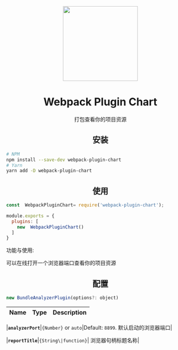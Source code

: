 

<div align="center">
  <a href="https://github.com/webpack/webpack">
    <img width="200" height="200"
      src="https://webpack.js.org/assets/icon-square-big.svg">
  </a>
  <h1>Webpack Plugin Chart</h1>
  <p>打包查看你的项目资源</p>
</div>

<h2 align="center">安装</h2>

```bash
# NPM
npm install --save-dev webpack-plugin-chart
# Yarn
yarn add -D webpack-plugin-chart
```

<h2 align="center">使用</h2>

```js
const  WebpackPluginChart= require('webpack-plugin-chart');

module.exports = {
  plugins: [
    new  WebpackPluginChart()
  ]
}
```




功能与使用:

可以在线打开一个浏览器端口查看你的项目资源

<h2 align="center">配置</h2>

```js
new BundleAnalyzerPlugin(options?: object)
```

|Name|Type|Description|
|:--:|:--:|:----------|

|**`analyzerPort`**|`{Number}` or `auto`|Default: `8899`. 默认启动的浏览器端口|

|**`reportTitle`**|`{String\|function}`| 浏览器句柄标题名称|


